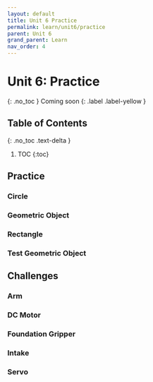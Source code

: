 ```yaml
---
layout: default
title: Unit 6 Practice
permalink: learn/unit6/practice
parent: Unit 6
grand_parent: Learn
nav_order: 4
---
```


# Unit 6: Practice

{: .no_toc }
Coming soon
{: .label .label-yellow }

## Table of Contents

{: .no_toc .text-delta }

1. TOC
   {:toc}

## Practice

### Circle

### Geometric Object

### Rectangle

### Test Geometric Object

## Challenges

### Arm

### DC Motor

### Foundation Gripper

### Intake

### Servo
